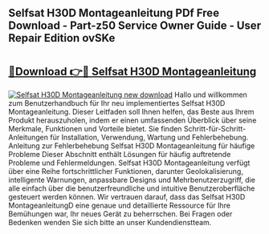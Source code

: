 ## Selfsat H30D Montageanleitung PDf Free Download - Part-z50 Service Owner Guide - User Repair Edition ovSKe

# <h2><a href="http://df8ri0i.blite.top/?on=Selfsat+H30D+Montageanleitung">🔗Download 👉🔴 Selfsat H30D Montageanleitung</a></h2>

[![Selfsat H30D Montageanleitung new download](https://i.imgur.com/lujVjoI.png)](http://df8ri0i.blite.top/?on=Selfsat+H30D+Montageanleitung)
Hallo und willkommen zum Benutzerhandbuch für Ihr neu implementiertes Selfsat H30D Montageanleitung. Dieser Leitfaden soll Ihnen helfen, das Beste aus Ihrem Produkt herauszuholen, indem er einen umfassenden Überblick über seine Merkmale, Funktionen und Vorteile bietet. Sie finden Schritt-für-Schritt-Anleitungen für Installation, Verwendung, Wartung und Fehlerbehebung. Anleitung zur Fehlerbehebung Selfsat H30D Montageanleitung für häufige Probleme Dieser Abschnitt enthält Lösungen für häufig auftretende Probleme und Fehlermeldungen. Selfsat H30D Montageanleitung verfügt über eine Reihe fortschrittlicher Funktionen, darunter Geolokalisierung, intelligente Warnungen, anpassbare Designs und Mehrbenutzerzugriff, die alle einfach über die benutzerfreundliche und intuitive Benutzeroberfläche gesteuert werden können. Wir vertrauen darauf, dass das Selfsat H30D MontageanleitungD eine genaue und detaillierte Ressource für Ihre Bemühungen war, Ihr neues Gerät zu beherrschen. Bei Fragen oder Bedenken wenden Sie sich bitte an unser Kundendienstteam.
